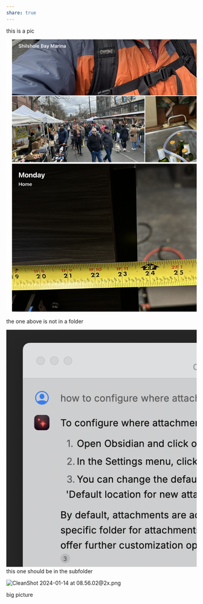 ```yaml
---
share: true
---
```




this is a pic

![CleanShot 2024-01-14 at 08.31.50@2x.png](./attachments/CleanShot%202024-01-14%20at%2008.31.50@2x.png)

the one above is not in a folder

![CleanShot 2024-01-14 at 08.32.23@2x.png](./attachments/CleanShot%202024-01-14%20at%2008.32.23@2x.png)
this one should be in the subfolder


![CleanShot 2024-01-14 at 08.56.02@2x.png](./attachments/CleanShot%202024-01-14%20at%2008.56.02@2x.png)

big picture